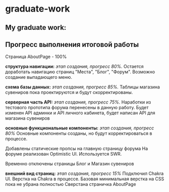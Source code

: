 # graduate-work
## My graduate work:

## Прогресс выполнения итоговой работы
Страница AboutPage - 100%

**структура навигации:** _этап создания, прогресс 80%._
Остается доработать навигацию страниц "Места", "Блог", "Форум".
Возможно создание выпадающего меню.

**схема базы данных:** _этап создания, прогресс  85%._ 
Таблицы магазина сувениров пока проектируются и будут скорректированы.

**серверная часть API:** _этап создания, прогресс 75%._ 
Наработки из тестового прототипа форума перенесены в данную работу.
Будет изменен API админки и API личного кабинета, будет написан API для магазина сувениров

**основные функциональные компоненты:** _этап создания, прогресс  80%_
Основные компоненты созданы, но будут корректироваться в процессе.

Добавлены статические пропсы на главную страницу форума
На форуме реализован Optimistic UI. 
Используется SWR.

Временно отключены страницы Блог и Магазин сувениров

**внешний вид страниц:** _этап создания, прогресс 15%_ 
Подключил Chakra UI. Верстка на Chakra в процессе. Базовая минимальная верстка на CSS пока не убрана полностью
Сверстана страничка AboutPage